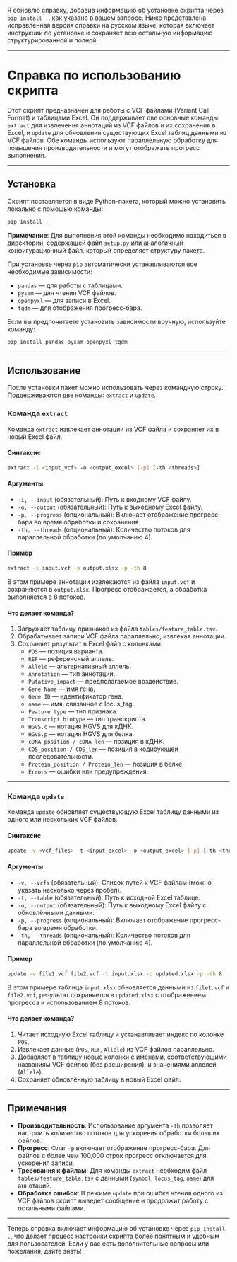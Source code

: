 Я обновлю справку, добавив информацию об установке скрипта через `pip install .`, как указано в вашем запросе. Ниже представлена исправленная версия справки на русском языке, которая включает инструкции по установке и сохраняет всю остальную информацию структурированной и полной.

---

# Справка по использованию скрипта

Этот скрипт предназначен для работы с VCF файлами (Variant Call Format) и таблицами Excel. Он поддерживает две основные команды: `extract` для извлечения аннотаций из VCF файлов и их сохранения в Excel, и `update` для обновления существующих Excel таблиц данными из VCF файлов. Обе команды используют параллельную обработку для повышения производительности и могут отображать прогресс выполнения.

---

## Установка

Скрипт поставляется в виде Python-пакета, который можно установить локально с помощью команды:

```bash
pip install .
```

**Примечание**: Для выполнения этой команды необходимо находиться в директории, содержащей файл `setup.py` или аналогичный конфигурационный файл, который определяет структуру пакета.

При установке через `pip` автоматически устанавливаются все необходимые зависимости:

- `pandas` — для работы с таблицами.
- `pysam` — для чтения VCF файлов.
- `openpyxl` — для записи в Excel.
- `tqdm` — для отображения прогресс-бара.

Если вы предпочитаете установить зависимости вручную, используйте команду:

```bash
pip install pandas pysam openpyxl tqdm
```

---

## Использование

После установки пакет можно использовать через командную строку. Поддерживаются две команды: `extract` и `update`.

### Команда `extract`

Команда `extract` извлекает аннотации из VCF файла и сохраняет их в новый Excel файл.

#### Синтаксис

```bash
extract -i <input_vcf> -o <output_excel> [-p] [-th <threads>]
```

#### Аргументы

- `-i, --input` (обязательный): Путь к входному VCF файлу.
- `-o, --output` (обязательный): Путь к выходному Excel файлу.
- `-p, --progress` (опциональный): Включает отображение прогресс-бара во время обработки и сохранения.
- `-th, --threads` (опциональный): Количество потоков для параллельной обработки (по умолчанию 4).

#### Пример

```bash
extract -i input.vcf -o output.xlsx -p -th 8
```

В этом примере аннотации извлекаются из файла `input.vcf` и сохраняются в `output.xlsx`. Прогресс отображается, а обработка выполняется в 8 потоков.

#### Что делает команда?

1. Загружает таблицу признаков из файла `tables/feature_table.tsv`.
2. Обрабатывает записи VCF файла параллельно, извлекая аннотации.
3. Сохраняет результат в Excel файл с колонками:
   - `POS` — позиция варианта.
   - `REF` — референсный аллель.
   - `Allele` — альтернативный аллель.
   - `Annotation` — тип аннотации.
   - `Putative_impact` — предполагаемое воздействие.
   - `Gene Name` — имя гена.
   - `Gene ID` — идентификатор гена.
   - `name` — имя, связанное с locus_tag.
   - `Feature type` — тип признака.
   - `Transcript biotype` — тип транскрипта.
   - `HGVS.c` — нотация HGVS для кДНК.
   - `HGVS.p` — нотация HGVS для белка.
   - `cDNA_position / cDNA_len` — позиция в кДНК.
   - `CDS_position / CDS_len` — позиция в кодирующей последовательности.
   - `Protein_position / Protein_len` — позиция в белке.
   - `Errors` — ошибки или предупреждения.

---

### Команда `update`

Команда `update` обновляет существующую Excel таблицу данными из одного или нескольких VCF файлов.

#### Синтаксис

```bash
update -v <vcf_files> -t <input_excel> -o <output_excel> [-p] [-th <threads>]
```

#### Аргументы

- `-v, --vcfs` (обязательный): Список путей к VCF файлам (можно указать несколько через пробел).
- `-t, --table` (обязательный): Путь к исходной Excel таблице.
- `-o, --output` (обязательный): Путь к выходному Excel файлу с обновлёнными данными.
- `-p, --progress` (опциональный): Включает отображение прогресс-бара во время обработки.
- `-th, --threads` (опциональный): Количество потоков для параллельной обработки (по умолчанию 4).

#### Пример

```bash
update -v file1.vcf file2.vcf -t input.xlsx -o updated.xlsx -p -th 8
```

В этом примере таблица `input.xlsx` обновляется данными из `file1.vcf` и `file2.vcf`, результат сохраняется в `updated.xlsx` с отображением прогресса и использованием 8 потоков.

#### Что делает команда?

1. Читает исходную Excel таблицу и устанавливает индекс по колонке `POS`.
2. Извлекает данные (`POS`, `REF`, `Allele`) из VCF файлов параллельно.
3. Добавляет в таблицу новые колонки с именами, соответствующими названиям VCF файлов (без расширения), и значениями аллелей (`Allele`).
4. Сохраняет обновлённую таблицу в новый Excel файл.

---

## Примечания

- **Производительность**: Использование аргумента `-th` позволяет настроить количество потоков для ускорения обработки больших файлов.
- **Прогресс**: Флаг `-p` включает отображение прогресс-бара. Для файлов с более чем 100,000 строк прогресс отключается для ускорения записи.
- **Требования к файлам**: Для команды `extract` необходим файл `tables/feature_table.tsv` с данными (`symbol`, `locus_tag`, `name`) для аннотаций.
- **Обработка ошибок**: В режиме `update` при ошибке чтения одного из VCF файлов скрипт выведет сообщение и продолжит работу с остальными файлами.

---

Теперь справка включает информацию об установке через `pip install .`, что делает процесс настройки скрипта более понятным и удобным для пользователей. Если у вас есть дополнительные вопросы или пожелания, дайте знать!
